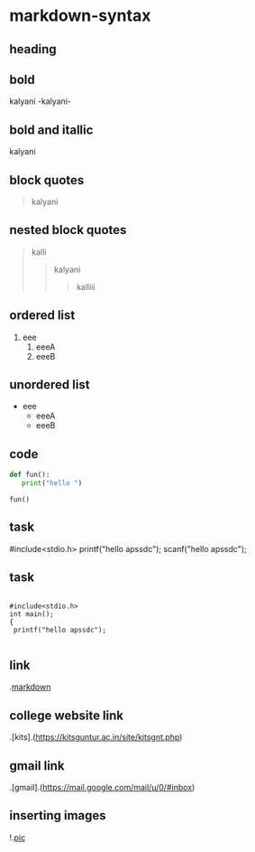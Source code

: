 # markdown-syntax
## heading
## bold
kalyani
-kalyani-
## bold and itallic
kalyani
## block quotes
> kalyani
## nested block quotes
> kalli
>> kalyani
>>> kalliii
## ordered list
1. eee 
    1. eeeA 
    2. eeeB
## unordered list
- eee
    * eeeA
    * eeeB
 ## code
 ```python
 def fun():
    print("hello ")
 ```
 ```
 fun()
 ```
## task
#include<stdio.h>
printf("hello apssdc");
scanf("hello apssdc");
## task
```

#include<stdio.h>
int main();
{
 printf("hello apssdc");
 
 ```
## link
.[markdown](https://www.markdownguide.org/cheat-sheet/)
## college website link
.[kits].(https://kitsguntur.ac.in/site/kitsgnt.php)
## gmail link
.[gmail].(https://mail.google.com/mail/u/0/#inbox)
## inserting images
!.[pic](https://github.com/svkalyani225/markdown-syntax/blob/master/image.jpg)
